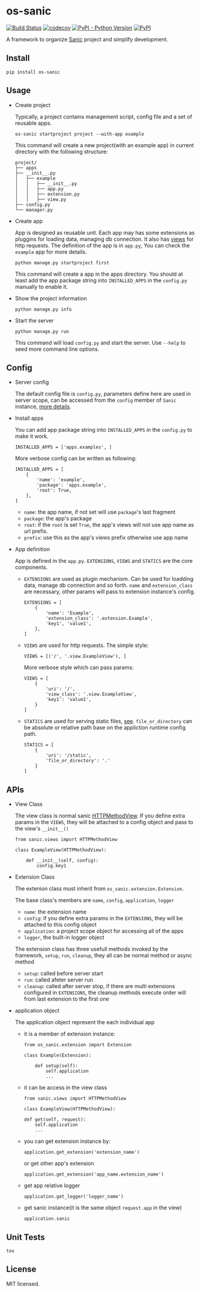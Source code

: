# os-sanic

[![Build Status](https://www.travis-ci.org/cfhamlet/os-sanic.svg?branch=master)](https://www.travis-ci.org/cfhamlet/os-sanic)
[![codecov](https://codecov.io/gh/cfhamlet/os-sanic/branch/master/graph/badge.svg)](https://codecov.io/gh/cfhamlet/os-sanic)
[![PyPI - Python Version](https://img.shields.io/pypi/pyversions/os-sanic.svg)](https://pypi.python.org/pypi/os-sanic)
[![PyPI](https://img.shields.io/pypi/v/os-sanic.svg)](https://pypi.python.org/pypi/os-sanic)

A framework to organize [Sanic](https://github.com/huge-success/sanic) project and simplify development.



## Install

  ```
  pip install os-sanic
  ```

## Usage

* Create project

    Typically, a project contains management script, config file and a set of reusable apps. 

    ```
    os-sanic startproject project --with-app example
    ```
    
    This command will create a new project(with an example app) in current directory with the following structure:
    
    ```
    project/
    ├── apps
    ├── __init__.py
    │   ├── example
    │   │   ├── __init__.py
    │   │   ├── app.py
    │   │   ├── extension.py
    │   │   ├── view.py    
    ├── config.py
    └── manager.py
    ```

    
* Create app

    App is designed as reusable unit. Each app may has some extensions as pluggins for loading data, managing db connection. It also has [views](https://sanic.readthedocs.io/en/latest/sanic/class_based_views.html) for http requests. The definition of the app is in ``app.py``, You can check the ``example`` app for more details.
    
    
    ```
    python manage.py startproject first
    ```
    
    This command will create a app in the apps directory. You should at least add the app package string into ``INSTALLED_APPS`` in the ``config.py`` manually to enable it.
    
* Show the project information

    ```
    python manage.py info
    ```

* Start the server

    ```
    python manage.py run
    ```
    
    This command will load ``config.py`` and start the server. Use ``--help`` to seed more command line options.


## Config

* Server config

    The default config file is ``config.py``, parameters define here are used in server scope, can be accessed from the ``config`` member of ``Sanic`` instance, [more details](https://sanic.readthedocs.io/en/latest/sanic/config.html).
    
* Install apps

    You can add app package string into ``INSTALLED_APPS`` in the ``config.py`` to make it work.
    
    ```
    INSTALLED_APPS = ['apps.examples', ]
    ```
    
    More verbose config can be written as following:
    
    ```
    INSTALLED_APPS = [
        {
            'name': 'example',
            'package': 'apps.example',
            'root': True,
        },
    ]
    ```
    - ``name``: the app name, if not set will use ``package``'s last fragment
    - ``package``: the app's package
    - ``root``: if the ``root`` is set ``True``, the app's views will not use app name as url prefix.
    - ``prefix``: use this as the app's views prefix otherwise use app name
    
* App definition

    App is defined in the ``app.py``. ``EXTENSIONS``, ``VIEWS`` and ``STATICS`` are the core components.
    
    - ``EXTENSIONS`` are used as plugin mechanism. Can be used for loadding data, manage db connection and so forth. ``name`` and ``extension_class`` are necessary, other params will pass to extension instance's config.
    
        ```
        EXTENSIONS = [
            {
                'name': 'Example',
                'extension_class': '.extension.Example',
                'key1', 'value1',
            },
        ]
        ```
    
    - ``VIEWS`` are used for http requests. The simple style:

    
        ````
        VIEWS = [('/', '.view.ExampleView'), ]
        ````
    
        More verbose style which can pass params:
    

        ```
        VIEWS = [
            {
                'uri': '/',
                'view_class': '.view.ExampleView',
                'key1': 'value1',
            }
        ]
        ```

    - ``STATICS`` are used for serving static files, [see](https://sanic.readthedocs.io/en/latest/sanic/static_files.html). ``file_or_directory`` can be absolute or relative path base on the appliction runtime config path.

        ```
        STATICS = [
            {
                'uri': '/static',
                'file_or_directory': '.'
            }
        ]
        ```


## APIs

* View Class

    The view class is normal sanic [HTTPMethodView](https://sanic.readthedocs.io/en/latest/sanic/class_based_views.html#class-based-views). If you define extra params in the ``VIEWS``, they will be attached to a config object and pass to the view's ``__init__()``
    
    ```
    from sanic.views import HTTPMethodView
    
    class ExampleView(HTTPMethodView):
    
        def __init__(self, config):
            config.key1
    ```

* Extension Class

    The extenion class must inherit from ``os_sanic.extension.Extension``.
    
    The base class's members are ``name``, ``config``, ``application``, ``logger``
    
    - ``name``: the extension name
    - ``config``: if you define extra params in the ``EXTENSIONS``, they will be attached to this config object
    - ``application``: a project scope object for accessing all of the apps
    - ``logger``, the built-in logger object
    
    
    The extension class has three usefull methods invoked by the framework, ``setup``, ``run``, ``cleanup``, they all can be normal method or async method
    
    - ``setup``: called before server start
    - ``run``: called afeter server run
    - ``cleanup``: called after server stop, if there are multi extensions configured in ``EXTENSIONS``, the cleanup methods execute order will from last extension to the first one
    
    
* application object

    The application object represent the each individual app
    
    - it is a member of extension instance:
    
        ```
        from os_sanic.extension import Extension

        class Example(Extension):

            def setup(self):
                self.application
                ...
        ```
    
    - it can be access in the view class
    
        ```
        from sanic.views import HTTPMethodView

        class ExampleView(HTTPMethodView):

        def get(self, request):
            self.application
            ...
        ```
        
    - you can get extension instance by:
    
        ```
        application.get_extension('extension_name')
        ```

        or get other app's extension

        ```
        application.get_extension('app_name.extension_name')
        ```

    - get app relative logger
  
        ```
        application.get_logger('logger_name')
        ```

    - get sanic instance(it is the same object ``request.app`` in the view)
        
        ```
        application.sanic
        ```


## Unit Tests

  ```
  tox
  ```

## License

MIT licensed.
